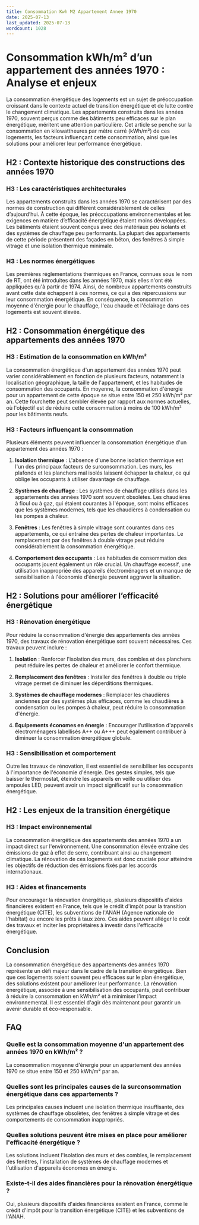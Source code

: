 ```yaml
---
title: Consommation Kwh M2 Appartement Annee 1970
date: 2025-07-13
last_updated: 2025-07-13
wordcount: 1028
---
```


# Consommation kWh/m² d’un appartement des années 1970 : Analyse et enjeux

La consommation énergétique des logements est un sujet de préoccupation croissant dans le contexte actuel de transition énergétique et de lutte contre le changement climatique. Les appartements construits dans les années 1970, souvent perçus comme des bâtiments peu efficaces sur le plan énergétique, méritent une attention particulière. Cet article se penche sur la consommation en kilowattheures par mètre carré (kWh/m²) de ces logements, les facteurs influençant cette consommation, ainsi que les solutions pour améliorer leur performance énergétique.

## H2 : Contexte historique des constructions des années 1970

### H3 : Les caractéristiques architecturales

Les appartements construits dans les années 1970 se caractérisent par des normes de construction qui diffèrent considérablement de celles d’aujourd’hui. À cette époque, les préoccupations environnementales et les exigences en matière d’efficacité énergétique étaient moins développées. Les bâtiments étaient souvent conçus avec des matériaux peu isolants et des systèmes de chauffage peu performants. La plupart des appartements de cette période présentent des façades en béton, des fenêtres à simple vitrage et une isolation thermique minimale.

### H3 : Les normes énergétiques

Les premières réglementations thermiques en France, connues sous le nom de RT, ont été introduites dans les années 1970, mais elles n'ont été appliquées qu'à partir de 1974. Ainsi, de nombreux appartements construits avant cette date échappent à ces normes, ce qui a des répercussions sur leur consommation énergétique. En conséquence, la consommation moyenne d'énergie pour le chauffage, l'eau chaude et l'éclairage dans ces logements est souvent élevée.

## H2 : Consommation énergétique des appartements des années 1970

### H3 : Estimation de la consommation en kWh/m²

La consommation énergétique d'un appartement des années 1970 peut varier considérablement en fonction de plusieurs facteurs, notamment la localisation géographique, la taille de l'appartement, et les habitudes de consommation des occupants. En moyenne, la consommation d'énergie pour un appartement de cette époque se situe entre 150 et 250 kWh/m² par an. Cette fourchette peut sembler élevée par rapport aux normes actuelles, où l'objectif est de réduire cette consommation à moins de 100 kWh/m² pour les bâtiments neufs.

### H3 : Facteurs influençant la consommation

Plusieurs éléments peuvent influencer la consommation énergétique d'un appartement des années 1970 :

1. **Isolation thermique** : L'absence d'une bonne isolation thermique est l'un des principaux facteurs de surconsommation. Les murs, les plafonds et les planchers mal isolés laissent échapper la chaleur, ce qui oblige les occupants à utiliser davantage de chauffage.

2. **Systèmes de chauffage** : Les systèmes de chauffage utilisés dans les appartements des années 1970 sont souvent obsolètes. Les chaudières à fioul ou à gaz, qui étaient courantes à l'époque, sont moins efficaces que les systèmes modernes, tels que les chaudières à condensation ou les pompes à chaleur.

3. **Fenêtres** : Les fenêtres à simple vitrage sont courantes dans ces appartements, ce qui entraîne des pertes de chaleur importantes. Le remplacement par des fenêtres à double vitrage peut réduire considérablement la consommation énergétique.

4. **Comportement des occupants** : Les habitudes de consommation des occupants jouent également un rôle crucial. Un chauffage excessif, une utilisation inappropriée des appareils électroménagers et un manque de sensibilisation à l'économie d'énergie peuvent aggraver la situation.

## H2 : Solutions pour améliorer l’efficacité énergétique

### H3 : Rénovation énergétique

Pour réduire la consommation d'énergie des appartements des années 1970, des travaux de rénovation énergétique sont souvent nécessaires. Ces travaux peuvent inclure :

1. **Isolation** : Renforcer l'isolation des murs, des combles et des planchers peut réduire les pertes de chaleur et améliorer le confort thermique.

2. **Remplacement des fenêtres** : Installer des fenêtres à double ou triple vitrage permet de diminuer les déperditions thermiques.

3. **Systèmes de chauffage modernes** : Remplacer les chaudières anciennes par des systèmes plus efficaces, comme les chaudières à condensation ou les pompes à chaleur, peut réduire la consommation d'énergie.

4. **Équipements économes en énergie** : Encourager l'utilisation d'appareils électroménagers labellisés A++ ou A+++ peut également contribuer à diminuer la consommation énergétique globale.

### H3 : Sensibilisation et comportement

Outre les travaux de rénovation, il est essentiel de sensibiliser les occupants à l'importance de l'économie d'énergie. Des gestes simples, tels que baisser le thermostat, éteindre les appareils en veille ou utiliser des ampoules LED, peuvent avoir un impact significatif sur la consommation énergétique.

## H2 : Les enjeux de la transition énergétique

### H3 : Impact environnemental

La consommation énergétique des appartements des années 1970 a un impact direct sur l'environnement. Une consommation élevée entraîne des émissions de gaz à effet de serre, contribuant ainsi au changement climatique. La rénovation de ces logements est donc cruciale pour atteindre les objectifs de réduction des émissions fixés par les accords internationaux.

### H3 : Aides et financements

Pour encourager la rénovation énergétique, plusieurs dispositifs d'aides financières existent en France, tels que le crédit d'impôt pour la transition énergétique (CITE), les subventions de l'ANAH (Agence nationale de l'habitat) ou encore les prêts à taux zéro. Ces aides peuvent alléger le coût des travaux et inciter les propriétaires à investir dans l'efficacité énergétique.

## Conclusion

La consommation énergétique des appartements des années 1970 représente un défi majeur dans le cadre de la transition énergétique. Bien que ces logements soient souvent peu efficaces sur le plan énergétique, des solutions existent pour améliorer leur performance. La rénovation énergétique, associée à une sensibilisation des occupants, peut contribuer à réduire la consommation en kWh/m² et à minimiser l'impact environnemental. Il est essentiel d'agir dès maintenant pour garantir un avenir durable et éco-responsable.

## FAQ

### Quelle est la consommation moyenne d'un appartement des années 1970 en kWh/m² ?

La consommation moyenne d'énergie pour un appartement des années 1970 se situe entre 150 et 250 kWh/m² par an.

### Quelles sont les principales causes de la surconsommation énergétique dans ces appartements ?

Les principales causes incluent une isolation thermique insuffisante, des systèmes de chauffage obsolètes, des fenêtres à simple vitrage et des comportements de consommation inappropriés.

### Quelles solutions peuvent être mises en place pour améliorer l'efficacité énergétique ?

Les solutions incluent l'isolation des murs et des combles, le remplacement des fenêtres, l'installation de systèmes de chauffage modernes et l'utilisation d'appareils économes en énergie.

### Existe-t-il des aides financières pour la rénovation énergétique ?

Oui, plusieurs dispositifs d'aides financières existent en France, comme le crédit d'impôt pour la transition énergétique (CITE) et les subventions de l'ANAH.